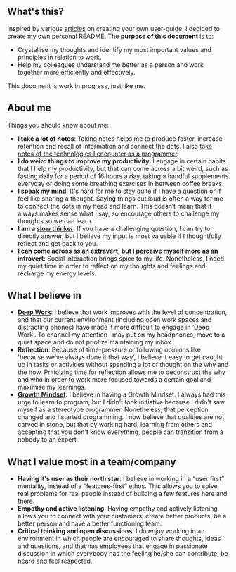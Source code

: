 ## What's this?
Inspired by various [articles](http://firstround.com/review/the-indispensable-document-for-the-modern-manager/) on creating your own user-guide, I decided to create my own personal README. The **purpose of this document** is to:

* Crystallise my thoughts and identify my most important values and principles in relation to work.
* Help my colleagues understand me better as a person and work together more efficiently and effectively. 

This document is work in progress, just like me.

## About me
Things you should know about me:
* **I take a lot of notes**: Taking notes helps me to produce faster, increase retention and recall of information and connect the dots. I also [take notes of the technologies I encounter as a programmer](https://github.com/silksil/NOTES-CHEATSHEET).
* **I do weird things to improve my productivity**: I engage in certain habits that I help my productivity, but that can come across a bit weird, such as fasting daily for a period of 16 hours a day, taking a handful supplements everyday or doing some breathing exercises in between coffee breaks.
* **I speak my mind**: It's hard for me to stay quite if I have a question or if feel like sharing a thought. Saying things out loud is often a way for me to connect the dots in my head and learn. This doesn’t mean that it always makes sense what I say, so encourage others to challenge my thoughts so we can learn. 
* **I am a [slow thinker](https://sivers.org/slow)**: If you have a challenging question, I can try to  directly answer, but I believe my input is most valuable if I thoughtfully reflect and get back to you. 
* **I can come across as an extravert, but I perceive myself more as an introvert**:  Social interaction brings spice to my life. Nonetheless, I need my quiet time in order to reflect on my thoughts and feelings and recharge my energy levels.

##  What I believe in
* **[Deep Work](https://evernote.com/blog/why-deep-work-matters-in-a-distracted-world/)**: I believe that work improves with the level of concentration, and that our current environment (including open work spaces and distracting phones) have made it more difficult to engage in ‘Deep Work'. To channel my attention I may put on my headphones, move to a quiet space and do not priotize maintaining my inbox. 
* **Reflection**: Because of time-pressure or following opinions like 'because we’ve always done it that way’, I believe it easy to get caught up in tasks or activities without spending a lot of thought on the why and the how. Pritioizing time for reflection allows me to deconstruct the why and who in order to work more focused towards a certain goal and maximise my learnings.
* **[Growth Mindset](https://hbr.org/2016/01/what-having-a-growth-mindset-actually-means)**: I believe in having a Growth Mindset. I always had this urge to learn to program, but I didn't took initiative because I didn't saw myself as a stereotype programmer. Nonetheless, that perception changed and I started programming. I now believe that qualities are not carved in stone, but that by working hard, learning from others and accepting that you don't know everything, people can transition from a nobody to an expert. 

## What I value most in a team/company
* **Having it's user as their north star**: I believe in working in a “user first” mentality, instead of a “features-first” ethos. This allows you to solve real problems for real people instead of building a few features here and there. 
* **Empathy and active listening**: Having empathy and actively listening allows you to connect with your customers, create better products, be a better person and have a better functioning team. 
* **Critical thinking and open discussions**: I do enjoy working in an environment in which people are encouraged to share thoughts, ideas and questions, and that has employees that engage in passionate discussion in which everybody has the feeling he/she can contribute, be heard and feel respected. 
